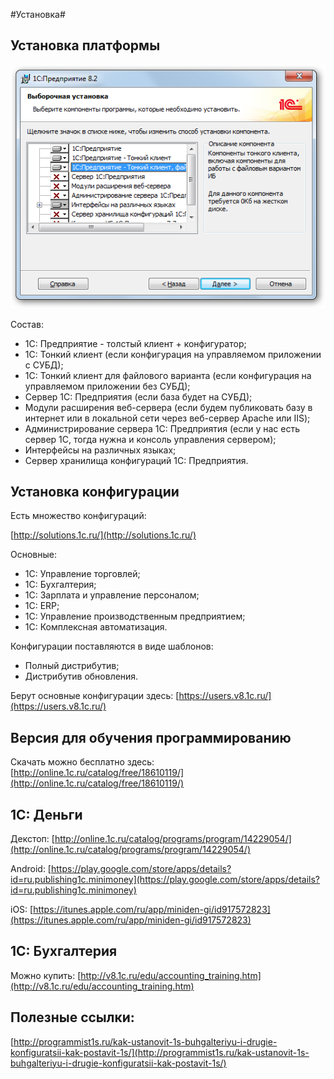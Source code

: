 #Установка#

## Установка платформы ##

![alt text](pic/platforma.png)

Состав:

- 1С: Предприятие - толстый клиент + конфигуратор;
- 1С: Тонкий клиент (если конфигурация на управляемом приложении с СУБД);
- 1С: Тонкий клиент для файлового варианта (если конфигурация на управляемом приложении без СУБД);
- Сервер 1С: Предприятия (если база будет на СУБД);
- Модули расширения веб-сервера (если будем публиковать базу в интернет или в локальной сети через веб-сервер Apache или IIS);
- Администрирование сервера 1С: Предприятия (если у нас есть сервер 1С, тогда нужна и консоль управления сервером);
- Интерфейсы на различных языках;
- Сервер хранилища конфигураций 1С: Предприятия.

## Установка конфигурации ##

Есть множество конфигураций:

[http://solutions.1c.ru/](http://solutions.1c.ru/)

Основные:

- 1С: Управление торговлей;
- 1C: Бухгалтерия;
- 1С: Зарплата и управление персоналом;
- 1С: ERP;
- 1С: Управление производственным предприятием;
- 1С: Комплексная автоматизация.

Конфигурации поставляются в виде шаблонов:

- Полный дистрибутив;
- Дистрибутив обновления.

Берут основные конфигурации здесь: [https://users.v8.1c.ru/](https://users.v8.1c.ru/)

## Версия для обучения программированию ##

Скачать можно бесплатно здесь: [http://online.1c.ru/catalog/free/18610119/](http://online.1c.ru/catalog/free/18610119/)

## 1С: Деньги ##

Декстоп: [http://online.1c.ru/catalog/programs/program/14229054/](http://online.1c.ru/catalog/programs/program/14229054/)

Android: [https://play.google.com/store/apps/details?id=ru.publishing1c.minimoney](https://play.google.com/store/apps/details?id=ru.publishing1c.minimoney)

iOS: [https://itunes.apple.com/ru/app/miniden-gi/id917572823](https://itunes.apple.com/ru/app/miniden-gi/id917572823)

## 1C: Бухгалтерия ##

Можно купить: [http://v8.1c.ru/edu/accounting_training.htm](http://v8.1c.ru/edu/accounting_training.htm)

## Полезные ссылки: ##

[http://programmist1s.ru/kak-ustanovit-1s-buhgalteriyu-i-drugie-konfiguratsii-kak-postavit-1s/](http://programmist1s.ru/kak-ustanovit-1s-buhgalteriyu-i-drugie-konfiguratsii-kak-postavit-1s/)